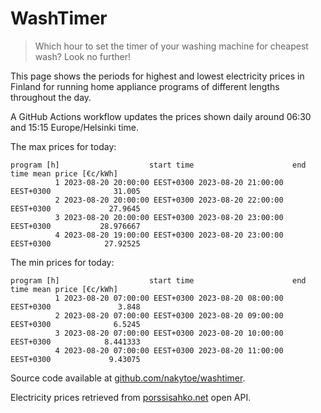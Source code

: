 
# WashTimer

> Which hour to set the timer of your washing machine for cheapest wash? Look no further!

This page shows the periods for highest and lowest electricity prices in Finland 
for running home appliance programs of different lengths throughout the day. 

A GitHub Actions workflow updates the prices shown daily around 06:30 and 15:15 Europe/Helsinki time.

The max prices for today:

	program [h]                    start time                      end time mean price [€c/kWh]
	          1 2023-08-20 20:00:00 EEST+0300 2023-08-20 21:00:00 EEST+0300              31.005
	          2 2023-08-20 20:00:00 EEST+0300 2023-08-20 22:00:00 EEST+0300             27.9645
	          3 2023-08-20 20:00:00 EEST+0300 2023-08-20 23:00:00 EEST+0300           28.976667
	          4 2023-08-20 19:00:00 EEST+0300 2023-08-20 23:00:00 EEST+0300            27.92525

The min prices for today:

	program [h]                    start time                      end time mean price [€c/kWh]
	          1 2023-08-20 07:00:00 EEST+0300 2023-08-20 08:00:00 EEST+0300               3.848
	          2 2023-08-20 07:00:00 EEST+0300 2023-08-20 09:00:00 EEST+0300              6.5245
	          3 2023-08-20 07:00:00 EEST+0300 2023-08-20 10:00:00 EEST+0300            8.441333
	          4 2023-08-20 07:00:00 EEST+0300 2023-08-20 11:00:00 EEST+0300             9.43075


Source code available at [github.com/nakytoe/washtimer](https://github.com/nakytoe/washtimer).

Electricity prices retrieved from [porssisahko.net](https://porssisahko.net/api) open API.
